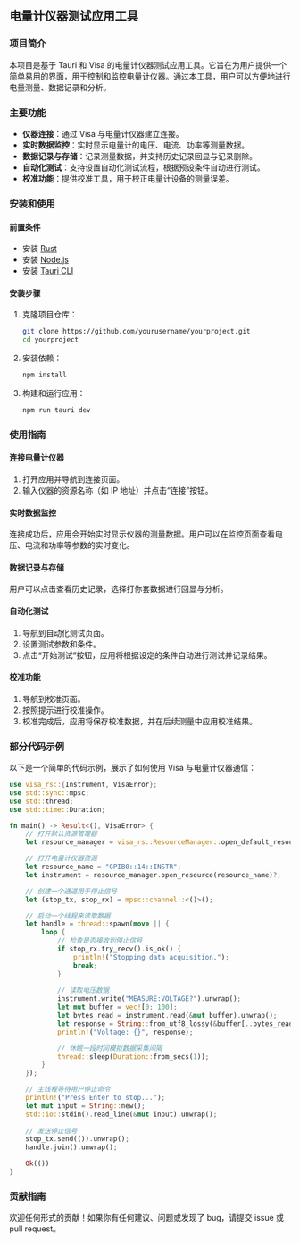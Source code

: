 ## 电量计仪器测试应用工具

### 项目简介

本项目是基于 Tauri 和 Visa 的电量计仪器测试应用工具。它旨在为用户提供一个简单易用的界面，用于控制和监控电量计仪器。通过本工具，用户可以方便地进行电量测量、数据记录和分析。

### 主要功能

- **仪器连接**：通过 Visa 与电量计仪器建立连接。
- **实时数据监控**：实时显示电量计的电压、电流、功率等测量数据。
- **数据记录与存储**：记录测量数据，并支持历史记录回显与记录删除。
- **自动化测试**：支持设置自动化测试流程，根据预设条件自动进行测试。
- **校准功能**：提供校准工具，用于校正电量计设备的测量误差。

### 安装和使用

#### 前置条件

- 安装 [Rust](https://www.rust-lang.org/)
- 安装 [Node.js](https://nodejs.org/)
- 安装 [Tauri CLI](https://tauri.app/v1/guides/getting-started/prerequisites)

#### 安装步骤

1. 克隆项目仓库：

   ```bash
   git clone https://github.com/yourusername/yourproject.git
   cd yourproject
   ```

2. 安装依赖：

   ```bash
   npm install
   ```

3. 构建和运行应用：

   ```bash
   npm run tauri dev
   ```

### 使用指南

#### 连接电量计仪器

1. 打开应用并导航到连接页面。
2. 输入仪器的资源名称（如 IP 地址）并点击“连接”按钮。

#### 实时数据监控

连接成功后，应用会开始实时显示仪器的测量数据。用户可以在监控页面查看电压、电流和功率等参数的实时变化。

#### 数据记录与存储

用户可以点击查看历史记录，选择打你套数据进行回显与分析。

#### 自动化测试

1. 导航到自动化测试页面。
2. 设置测试参数和条件。
3. 点击“开始测试”按钮，应用将根据设定的条件自动进行测试并记录结果。

#### 校准功能

1. 导航到校准页面。
2. 按照提示进行校准操作。
3. 校准完成后，应用将保存校准数据，并在后续测量中应用校准结果。

### 部分代码示例

以下是一个简单的代码示例，展示了如何使用 Visa 与电量计仪器通信：

```rust
use visa_rs::{Instrument, VisaError};
use std::sync::mpsc;
use std::thread;
use std::time::Duration;

fn main() -> Result<(), VisaError> {
    // 打开默认资源管理器
    let resource_manager = visa_rs::ResourceManager::open_default_resource_manager()?;

    // 打开电量计仪器资源
    let resource_name = "GPIB0::14::INSTR";
    let instrument = resource_manager.open_resource(resource_name)?;

    // 创建一个通道用于停止信号
    let (stop_tx, stop_rx) = mpsc::channel::<()>();

    // 启动一个线程来读取数据
    let handle = thread::spawn(move || {
        loop {
            // 检查是否接收到停止信号
            if stop_rx.try_recv().is_ok() {
                println!("Stopping data acquisition.");
                break;
            }
            
            // 读取电压数据
            instrument.write("MEASURE:VOLTAGE?").unwrap();
            let mut buffer = vec![0; 100];
            let bytes_read = instrument.read(&mut buffer).unwrap();
            let response = String::from_utf8_lossy(&buffer[..bytes_read]);
            println!("Voltage: {}", response);

            // 休眠一段时间模拟数据采集间隔
            thread::sleep(Duration::from_secs(1));
        }
    });

    // 主线程等待用户停止命令
    println!("Press Enter to stop...");
    let mut input = String::new();
    std::io::stdin().read_line(&mut input).unwrap();
    
    // 发送停止信号
    stop_tx.send(()).unwrap();
    handle.join().unwrap();

    Ok(())
}
```

### 贡献指南

欢迎任何形式的贡献！如果你有任何建议、问题或发现了 bug，请提交 issue 或 pull request。

